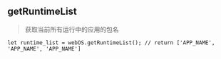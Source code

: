 ## getRuntimeList
> 获取当前所有运行中的应用的包名
```
let runtime_list = webOS.getRuntimeList(); // return ['APP_NAME', 'APP_NAME', 'APP_NAME']
```